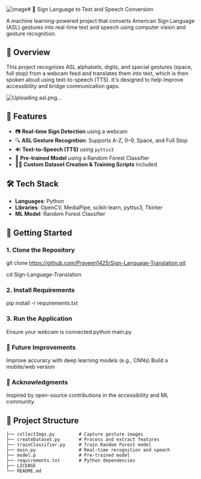 ![image](https://github.com/user-attachments/assets/034f2dae-e9b0-4cf8-be44-3b0cd5e9abd9)# 🤟 Sign Language to Text and Speech Conversion

A machine learning-powered project that converts American Sign Language (ASL) gestures into real-time text and speech using computer vision and gesture recognition.

## 📌 Overview
This project recognizes ASL alphabets, digits, and special gestures (space, full stop) from a webcam feed and translates them into text, which is then spoken aloud using text-to-speech (TTS). It's designed to help improve accessibility and bridge communication gaps.

![Uploading asl.png…]()


## 🎯 Features

- 📷 **Real-time Sign Detection** using a webcam
- 🔍 **ASL Gesture Recognition**: Supports A-Z, 0–9, Space, and Full Stop
- 🔊 **Text-to-Speech (TTS)** using `pyttsx3`
- 🧠 **Pre-trained Model** using a Random Forest Classifier
- 👨‍💻 **Custom Dataset Creation & Training Scripts** included

## 🛠️ Tech Stack

- **Languages**: Python
- **Libraries**: OpenCV, MediaPipe, scikit-learn, pyttsx3, Tkinter
- **ML Model**: Random Forest Classifier

## 🚀 Getting Started

### 1. Clone the Repository
git clone https://github.com/Praveen1425/Sign-Language-Translation.git

cd Sign-Language-Translation
### 2. Install Requirements
pip install -r requirements.txt
### 3. Run the Application
Ensure your webcam is connected
python main.py

### 🔮 Future Improvements
Improve accuracy with deep learning models (e.g., CNNs)
Build a mobile/web version
### 🙌 Acknowledgments
Inspired by open-source contributions in the accessibility and ML community.


## 📂 Project Structure

```plaintext
├── collectImgs.py         # Capture gesture images
├── createDataset.py       # Process and extract features
├── trainClassifier.py     # Train Random Forest model
├── main.py                # Real-time recognition and speech
├── model.p                # Pre-trained model
├── requirements.txt       # Python dependencies
├── LICENSE
└── README.md


